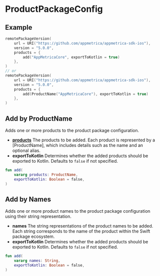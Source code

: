 # ProductPackageConfig

## Example

```Kotlin
remotePackageVersion(
    url = URI("https://github.com/appmetrica/appmetrica-sdk-ios"),
    version = "5.0.0",
    products = {
        add("AppMetricaCore", exportToKotlin = true)
    },
)
// or
remotePackageVersion(
    url = URI("https://github.com/appmetrica/appmetrica-sdk-ios"),
    version = "5.0.0",
    products = {
        add(ProductName("AppMetricaCore"), exportToKotlin = true)
    },
)
```

## Add by ProductName

Adds one or more products to the product package configuration.

- **[products](./productName.md)** The products to be added. Each product is represented by a [ProductName],
  which includes details such as the name and an optional alias.
- **exportToKotlin** Determines whether the added products should be exported
  to Kotlin. Defaults to `false` if not specified.

```Kotlin
fun add(
    vararg products: ProductName,
    exportToKotlin: Boolean = false,
)
```

## Add by Names

Adds one or more product names to the product package configuration using their string representation.

- **names** The string representations of the product names to be added.
  Each string corresponds to the name of the product within the Swift package ecosystem.
- **exportToKotlin** Determines whether the added products should be exported
  to Kotlin. Defaults to `false` if not specified.

```Kotlin
fun add(
    vararg names: String,
    exportToKotlin: Boolean = false,
)
```
